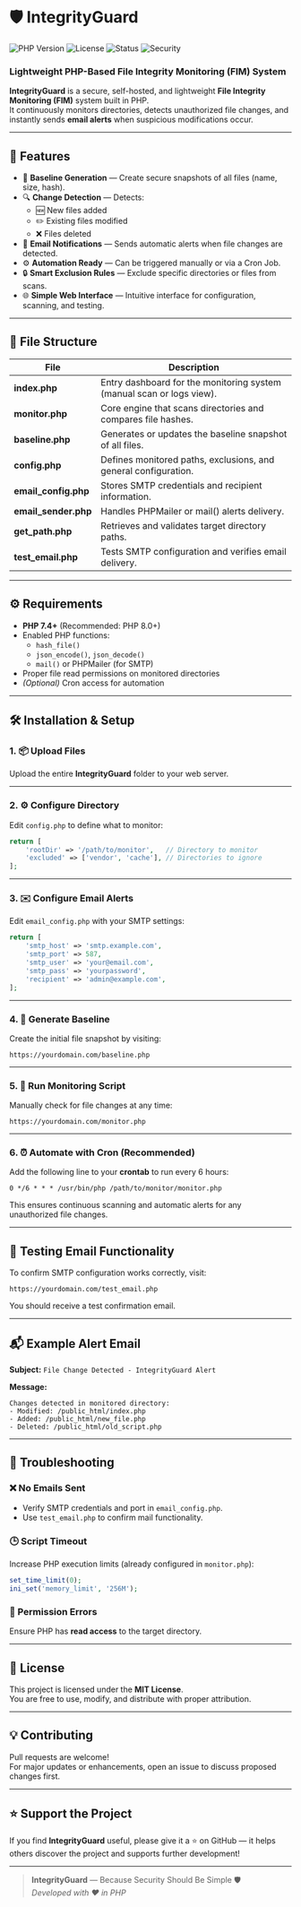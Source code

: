 # 🛡️ IntegrityGuard  
![PHP Version](https://img.shields.io/badge/PHP-7.4%2B-blue?logo=php)
![License](https://img.shields.io/badge/License-MIT-green)
![Status](https://img.shields.io/badge/Status-Stable-brightgreen)
![Security](https://img.shields.io/badge/Security-Checked-success)

### Lightweight PHP-Based File Integrity Monitoring (FIM) System

**IntegrityGuard** is a secure, self-hosted, and lightweight **File Integrity Monitoring (FIM)** system built in PHP.  
It continuously monitors directories, detects unauthorized file changes, and instantly sends **email alerts** when suspicious modifications occur.

---

## 🚀 Features

- 🧠 **Baseline Generation** — Create secure snapshots of all files (name, size, hash).  
- 🔍 **Change Detection** — Detects:
  - 🆕 New files added  
  - ✏️ Existing files modified  
  - ❌ Files deleted  
- 📧 **Email Notifications** — Sends automatic alerts when file changes are detected.  
- ⚙️ **Automation Ready** — Can be triggered manually or via a Cron Job.  
- 🔒 **Smart Exclusion Rules** — Exclude specific directories or files from scans.  
- 🌐 **Simple Web Interface** — Intuitive interface for configuration, scanning, and testing.

---

## 📁 File Structure

| File | Description |
|------|--------------|
| **index.php** | Entry dashboard for the monitoring system (manual scan or logs view). |
| **monitor.php** | Core engine that scans directories and compares file hashes. |
| **baseline.php** | Generates or updates the baseline snapshot of all files. |
| **config.php** | Defines monitored paths, exclusions, and general configuration. |
| **email_config.php** | Stores SMTP credentials and recipient information. |
| **email_sender.php** | Handles PHPMailer or mail() alerts delivery. |
| **get_path.php** | Retrieves and validates target directory paths. |
| **test_email.php** | Tests SMTP configuration and verifies email delivery. |

---

## ⚙️ Requirements

- **PHP 7.4+** (Recommended: PHP 8.0+)
- Enabled PHP functions:
  - `hash_file()`
  - `json_encode()`, `json_decode()`
  - `mail()` or PHPMailer (for SMTP)
- Proper file read permissions on monitored directories  
- *(Optional)* Cron access for automation

---

## 🛠️ Installation & Setup

### 1. 📦 Upload Files
Upload the entire **IntegrityGuard** folder to your web server.

---

### 2. ⚙️ Configure Directory

Edit `config.php` to define what to monitor:

```php
return [
    'rootDir' => '/path/to/monitor',   // Directory to monitor
    'excluded' => ['vendor', 'cache'], // Directories to ignore
];
```

---

### 3. ✉️ Configure Email Alerts

Edit `email_config.php` with your SMTP settings:

```php
return [
    'smtp_host' => 'smtp.example.com',
    'smtp_port' => 587,
    'smtp_user' => 'your@email.com',
    'smtp_pass' => 'yourpassword',
    'recipient' => 'admin@example.com',
];
```

---

### 4. 🧾 Generate Baseline

Create the initial file snapshot by visiting:

```
https://yourdomain.com/baseline.php
```

---

### 5. 🔎 Run Monitoring Script

Manually check for file changes at any time:

```
https://yourdomain.com/monitor.php
```

---

### 6. ⏰ Automate with Cron (Recommended)

Add the following line to your **crontab** to run every 6 hours:

```
0 */6 * * * /usr/bin/php /path/to/monitor/monitor.php
```

This ensures continuous scanning and automatic alerts for any unauthorized file changes.

---

## 🧪 Testing Email Functionality

To confirm SMTP configuration works correctly, visit:

```
https://yourdomain.com/test_email.php
```

You should receive a test confirmation email.

---

## 📬 Example Alert Email

**Subject:** `File Change Detected - IntegrityGuard Alert`

**Message:**
```
Changes detected in monitored directory:
- Modified: /public_html/index.php
- Added: /public_html/new_file.php
- Deleted: /public_html/old_script.php
```

---

## 🧰 Troubleshooting

### ❌ No Emails Sent
- Verify SMTP credentials and port in `email_config.php`.  
- Use `test_email.php` to confirm mail functionality.

### 🕒 Script Timeout
Increase PHP execution limits (already configured in `monitor.php`):

```php
set_time_limit(0);
ini_set('memory_limit', '256M');
```

### 🔐 Permission Errors
Ensure PHP has **read access** to the target directory.

---

## 🧾 License

This project is licensed under the **MIT License**.  
You are free to use, modify, and distribute with proper attribution.

---

## 💡 Contributing

Pull requests are welcome!  
For major updates or enhancements, open an issue to discuss proposed changes first.

---

## ⭐ Support the Project

If you find **IntegrityGuard** useful, please give it a ⭐ on GitHub — it helps others discover the project and supports further development!

---

> **IntegrityGuard** — Because Security Should Be Simple 🛡️  
> _Developed with ❤️ in PHP_
